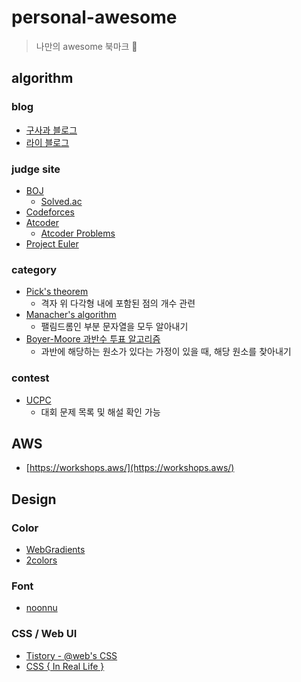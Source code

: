 # personal-awesome

> 나만의 awesome 북마크 🔖

## algorithm

### blog

- [구사과 블로그](https://koosaga.com/)
- [라이 블로그](https://m.blog.naver.com/PostList.naver?blogId=kks227&categoryNo=299&logCode=0&categoryName=%EB%8C%80%ED%9A%8C%EC%95%8C%EA%B3%A0%EB%A6%AC%EC%A6%98#postlist_block)

### judge site

- [BOJ](https://www.acmicpc.net/)
  - [Solved.ac](https://solved.ac/)
- [Codeforces](http://codeforces.com/)
- [Atcoder](https://atcoder.jp/)
  - [Atcoder Problems](https://kenkoooo.com/atcoder#/table/)
- [Project Euler](https://euler.synap.co.kr/)

### category

- [Pick's theorem](https://ko.m.wikipedia.org/wiki/%ED%94%BD%EC%9D%98_%EC%A0%95%EB%A6%AC)
  - 격자 위 다각형 내에 포함된 점의 개수 관련
- [Manacher's algorithm](https://www.crocus.co.kr/1075)
  - 팰림드롬인 부분 문자열을 모두 알아내기
 - [Boyer-Moore 과반수 투표 알고리즘](https://sgc109.github.io/2020/11/30/boyer-moore-majority-vote-algorithm/)
   - 과반에 해당하는 원소가 있다는 가정이 있을 때, 해당 원소를 찾아내기

### contest

- [UCPC](https://ucpc.acmicpc.net/info)
  - 대회 문제 목록 및 해설 확인 가능

## AWS

- [https://workshops.aws/](https://workshops.aws/)

## Design

### Color
- [WebGradients](https://webgradients.com/)
- [2colors](https://2colors.colorion.co/)

### Font
- [noonnu](https://noonnu.cc/)

### CSS / Web UI
- [Tistory - @web's CSS](https://wsss.tistory.com/)
- [CSS { In Real Life }](https://css-irl.info/)

